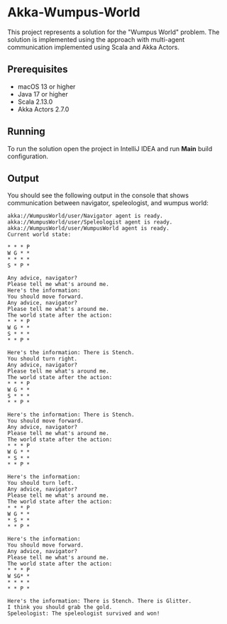 # Akka-Wumpus-World
This project represents a solution for the "Wumpus World" problem. The solution is implemented using the approach with multi-agent communication implemented using Scala and Akka Actors.

## Prerequisites

- macOS 13 or higher
- Java 17 or higher
- Scala 2.13.0
- Akka Actors 2.7.0

## Running

To run the solution open the project in IntelliJ IDEA and run **Main** build configuration.

## Output

You should see the following output in the console that shows communication between navigator, speleologist, and wumpus world:

```
akka://WumpusWorld/user/Navigator agent is ready.
akka://WumpusWorld/user/Speleologist agent is ready.
akka://WumpusWorld/user/WumpusWorld agent is ready.
Current world state:

* * * P 
W G * * 
* * * * 
S * P * 

Any advice, navigator?
Please tell me what's around me.
Here's the information: 
You should move forward.
Any advice, navigator?
Please tell me what's around me.
The world state after the action:
* * * P 
W G * * 
S * * * 
* * P * 

Here's the information: There is Stench. 
You should turn right.
Any advice, navigator?
Please tell me what's around me.
The world state after the action:
* * * P 
W G * * 
S * * * 
* * P * 

Here's the information: There is Stench. 
You should move forward.
Any advice, navigator?
Please tell me what's around me.
The world state after the action:
* * * P 
W G * * 
* S * * 
* * P * 

Here's the information: 
You should turn left.
Any advice, navigator?
Please tell me what's around me.
The world state after the action:
* * * P 
W G * * 
* S * * 
* * P * 

Here's the information: 
You should move forward.
Any advice, navigator?
Please tell me what's around me.
The world state after the action:
* * * P 
W SG* * 
* * * * 
* * P * 

Here's the information: There is Stench. There is Glitter. 
I think you should grab the gold.
Speleologist: The speleologist survived and won!
```